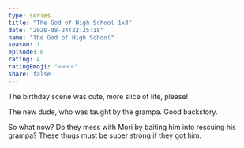 ```yaml
---
type: series
title: "The God of High School 1x8"
date: "2020-08-24T22:25:18"
name: "The God of High School"
season: 1
episode: 8
rating: 4
ratingEmoji: "⭐️⭐️⭐️⭐️"
share: false
---
```


The birthday scene was cute, more slice of life, please!

The new dude, who was taught by the grampa. Good backstory.

So what now? Do they mess with Mori by baiting him into rescuing his grampa? These thugs must be super strong if they got him.
